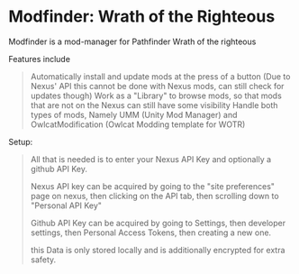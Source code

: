 # Modfinder: Wrath of the Righteous

Modfinder is a mod-manager for Pathfinder Wrath of the righteous

Features include
>Automatically install and update mods at the press of a button (Due to Nexus' API this cannot be done with Nexus mods, can still check for updates though)
>Work as a "Library" to browse mods, so that mods that are not on the Nexus can still have some visibility
>Handle both types of mods, Namely UMM (Unity Mod Manager) and OwlcatModification (Owlcat Modding template for WOTR)

Setup:
>All that is needed is to enter your Nexus API Key and optionally a github API Key.
>
>Nexus API key can be acquired by going to the "site preferences" page on nexus, then clicking on the API tab, then scrolling down to "Personal API Key"
>
>Github API Key can be acquired by going to Settings, then developer settings, then Personal Access Tokens, then creating a new one.
>
>this Data is only stored locally and is additionally encrypted for extra safety.
